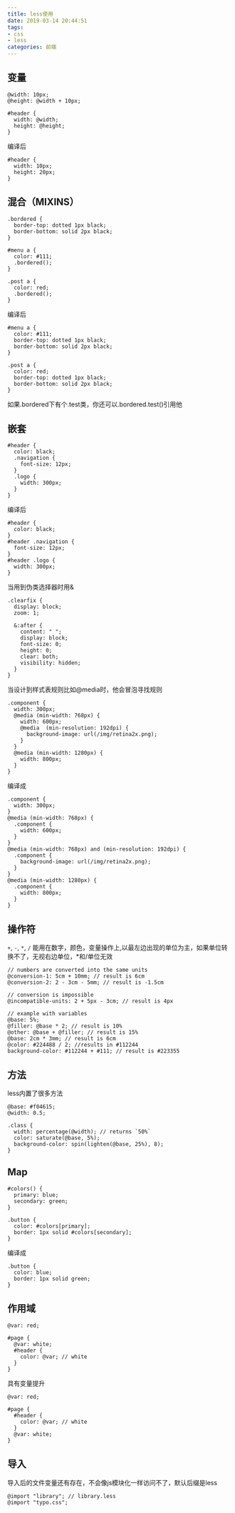 ```yaml
---
title: less使用
date: 2019-03-14 20:44:51
tags: 
- css
- less
categories: 前端
---
```

## 变量

```
@width: 10px;
@height: @width + 10px;

#header {
  width: @width;
  height: @height;
}
```
<!-- more -->
编译后

```
#header {
  width: 10px;
  height: 20px;
}
```

## 混合（MIXINS）

```
.bordered {
  border-top: dotted 1px black;
  border-bottom: solid 2px black;
}

#menu a {
  color: #111;
  .bordered();
}

.post a {
  color: red;
  .bordered();
}
```

编译后

```
#menu a {
  color: #111;
  border-top: dotted 1px black;
  border-bottom: solid 2px black;
}

.post a {
  color: red;
  border-top: dotted 1px black;
  border-bottom: solid 2px black;
}
```

如果.bordered下有个.test类，你还可以.bordered.test()引用他

## 嵌套

```
#header {
  color: black;
  .navigation {
    font-size: 12px;
  }
  .logo {
    width: 300px;
  }
}
```

编译后

```
#header {
  color: black;
}
#header .navigation {
  font-size: 12px;
}
#header .logo {
  width: 300px;
}
```

当用到伪类选择器时用&

```
.clearfix {
  display: block;
  zoom: 1;

  &:after {
    content: " ";
    display: block;
    font-size: 0;
    height: 0;
    clear: both;
    visibility: hidden;
  }
}
```

当设计到样式表规则比如@media时，他会冒泡寻找规则

```
.component {
  width: 300px;
  @media (min-width: 768px) {
    width: 600px;
    @media  (min-resolution: 192dpi) {
      background-image: url(/img/retina2x.png);
    }
  }
  @media (min-width: 1280px) {
    width: 800px;
  }
}
```

编译成

```
.component {
  width: 300px;
}
@media (min-width: 768px) {
  .component {
    width: 600px;
  }
}
@media (min-width: 768px) and (min-resolution: 192dpi) {
  .component {
    background-image: url(/img/retina2x.png);
  }
}
@media (min-width: 1280px) {
  .component {
    width: 800px;
  }
}
```

## 操作符

`+`, `-`, `*`, `/` 能用在数字，颜色，变量操作上,以最左边出现的单位为主，如果单位转换不了，无视右边单位，*和/单位无效

```
// numbers are converted into the same units
@conversion-1: 5cm + 10mm; // result is 6cm
@conversion-2: 2 - 3cm - 5mm; // result is -1.5cm

// conversion is impossible
@incompatible-units: 2 + 5px - 3cm; // result is 4px

// example with variables
@base: 5%;
@filler: @base * 2; // result is 10%
@other: @base + @filler; // result is 15%
@base: 2cm * 3mm; // result is 6cm
@color: #224488 / 2; //results in #112244
background-color: #112244 + #111; // result is #223355
```

## 方法

less内置了很多方法

```
@base: #f04615;
@width: 0.5;

.class {
  width: percentage(@width); // returns `50%`
  color: saturate(@base, 5%); 
  background-color: spin(lighten(@base, 25%), 8);
}
```

## Map

```
#colors() {
  primary: blue;
  secondary: green;
}

.button {
  color: #colors[primary];
  border: 1px solid #colors[secondary];
}
```

编译成

```
.button {
  color: blue;
  border: 1px solid green;
}
```

## 作用域

```
@var: red;

#page {
  @var: white;
  #header {
    color: @var; // white
  }
}
```

具有变量提升

```
@var: red;

#page {
  #header {
    color: @var; // white
  }
  @var: white;
}
```

## 导入

导入后的文件变量还有存在，不会像js模块化一样访问不了，默认后缀是less

```
@import "library"; // library.less
@import "typo.css";
```


